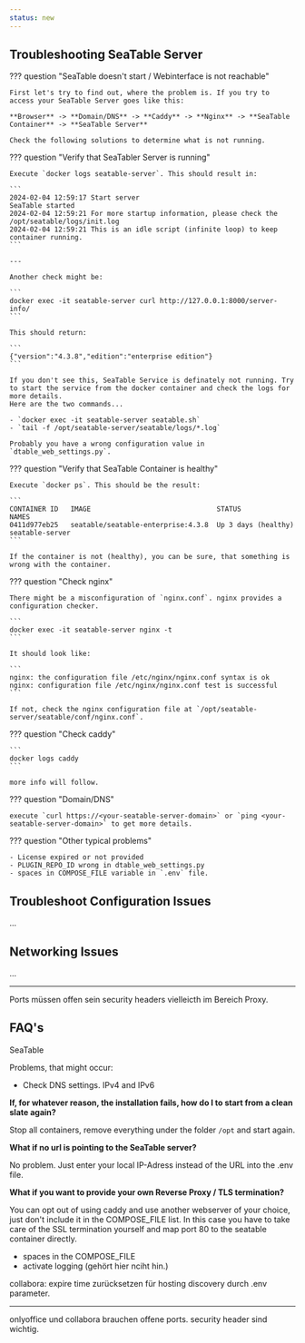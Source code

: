 ```yaml
---
status: new
---
```


## Troubleshooting SeaTable Server

??? question "SeaTable doesn't start / Webinterface is not reachable"

    First let's try to find out, where the problem is. If you try to access your SeaTable Server goes like this:

    **Browser** -> **Domain/DNS** -> **Caddy** -> **Nginx** -> **SeaTable Container** -> **SeaTable Server**

    Check the following solutions to determine what is not running.

??? question "Verify that SeaTabler Server is running"

    Execute `docker logs seatable-server`. This should result in:

    ```
    2024-02-04 12:59:17 Start server
    SeaTable started
    2024-02-04 12:59:21 For more startup information, please check the /opt/seatable/logs/init.log
    2024-02-04 12:59:21 This is an idle script (infinite loop) to keep container running.
    ```

    ---

    Another check might be:

    ```
    docker exec -it seatable-server curl http://127.0.0.1:8000/server-info/
    ```

    This should return:

    ```
    {"version":"4.3.8","edition":"enterprise edition"}
    ```

    If you don't see this, SeaTable Service is definately not running. Try to start the service from the docker container and check the logs for more details.
    Here are the two commands...

    - `docker exec -it seatable-server seatable.sh`
    - `tail -f /opt/seatable-server/seatable/logs/*.log`

    Probably you have a wrong configuration value in `dtable_web_settings.py`.

??? question "Verify that SeaTable Container is healthy"

    Execute `docker ps`. This should be the result:

    ```
    CONTAINER ID   IMAGE                               STATUS                NAMES
    0411d977eb25   seatable/seatable-enterprise:4.3.8  Up 3 days (healthy)   seatable-server
    ```

    If the container is not (healthy), you can be sure, that something is wrong with the container.

??? question "Check nginx"

    There might be a misconfiguration of `nginx.conf`. nginx provides a configuration checker.

    ```
    docker exec -it seatable-server nginx -t
    ```

    It should look like:

    ```
    nginx: the configuration file /etc/nginx/nginx.conf syntax is ok
    nginx: configuration file /etc/nginx/nginx.conf test is successful
    ```

    If not, check the nginx configuration file at `/opt/seatable-server/seatable/conf/nginx.conf`.

??? question "Check caddy"

    ```
    docker logs caddy
    ```

    more info will follow.

??? question "Domain/DNS"

    execute `curl https://<your-seatable-server-domain>` or `ping <your-seatable-server-domain>` to get more details.

??? question "Other typical problems"

    - License expired or not provided
    - PLUGIN_REPO_ID wrong in dtable_web_settings.py
    - spaces in COMPOSE_FILE variable in `.env` file.

## Troubleshoot Configuration Issues

...

<!--
**2. There is not welcome page from OnlyOffice**

If `https://SEATABLE_SERVER_HOSTNAME/onlyofficeds/welcome` shows a SeaTable error page, you should check the nginx configuration file.
Make sure that the two components are added and that there are no nginx errors and restart nginx.

```bash
cd /opt/seatable/seatable-data/seatable/conf
nano nginx.conf
```

**3. OnlyOffice Welcome page is shown but document does not open**

Check your configuration of `dtable_web_settings.py`. Make sure that you added your public SeaTable Server address. Make sure that `jwt-token` is the same in `dtable_web_settings.py` and `docker-compose.yml`.
-->

## Networking Issues

...

---

Ports müssen offen sein
security headers vielleicth im Bereich Proxy.

## FAQ's

SeaTable

Problems, that might occur:

- Check DNS settings. IPv4 and IPv6

**If, for whatever reason, the installation fails, how do I to start from a clean slate again?**

Stop all containers, remove everything under the folder `/opt` and start again.

**What if no url is pointing to the SeaTable server?**

No problem. Just enter your local IP-Adress instead of the URL into the .env file.

**What if you want to provide your own Reverse Proxy / TLS termination?**

You can opt out of using caddy and use another webserver of your choice, just don't include it in the COMPOSE_FILE list. In this case you have to take care of the SSL termination yourself and map port 80 to the seatable container directly.

- spaces in the COMPOSE_FILE
- activate logging (gehört hier nciht hin.)

collabora: expire time zurücksetzen für hosting discovery durch .env parameter.

---

onlyoffice und collabora brauchen offene ports.
security header sind wichtig.
